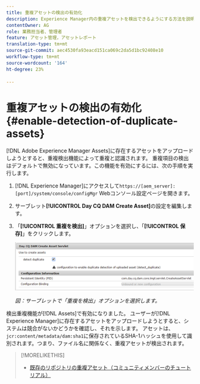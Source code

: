 ```yaml
---
title: 重複アセットの検出の有効化
description: Experience Manager内の重複アセットを検出できるようにする方法を説明します。
contentOwner: AG
role: 業務担当者、管理者
feature: アセット管理，アセットレポート
translation-type: tm+mt
source-git-commit: aec4530fa93eacd151ca069c2da5d1bc92408e10
workflow-type: tm+mt
source-wordcount: '164'
ht-degree: 23%

---
```



# 重複アセットの検出の有効化 {#enable-detection-of-duplicate-assets}

[!DNL Adobe Experience Manager Assets]に存在するアセットをアップロードしようとすると、重複検出機能によって重複と認識されます。 重複項目の検出はデフォルトで無効になっています。この機能を有効にするには、次の手順を実行します。

1. [!DNL Experience Manager]にアクセスして`https://[aem_server]:[port]/system/console/configMgr` Webコンソール設定ページを開きます。
1. サーブレット&#x200B;**[!UICONTROL Day CQ DAM Create Asset]**&#x200B;の設定を編集します。
1. 「**[!UICONTROL 重複を検出]**」オプションを選択し、「**[!UICONTROL 保存]**」をクリックします。

   ![サーブレットで「重複項目の検出」オプションを選択](assets/chlimage_1-377.png)

   *図：サーブレットで「重複を検出」オプションを選択します。*

検出重複機能が[!DNL Assets]で有効になりました。 ユーザーが[!DNL Experience Manager]に存在するアセットをアップロードしようとすると、システムは競合がないかどうかを確認し、それを示します。 アセットは、`jcr:content/metadata/dam:sha1`に保存されているSHA-1ハッシュを使用して識別されます。つまり、ファイル名に関係なく、重複アセットが検出されます。

>[!MORELIKETHIS]
>
>* [既存のリポジトリの重複アセット（コミュニティメンバーのチュートリアル）](https://experience-aem.blogspot.com/2019/06/aem-65-find-duplicate-assets-binaries-in-existing-repository.html)

